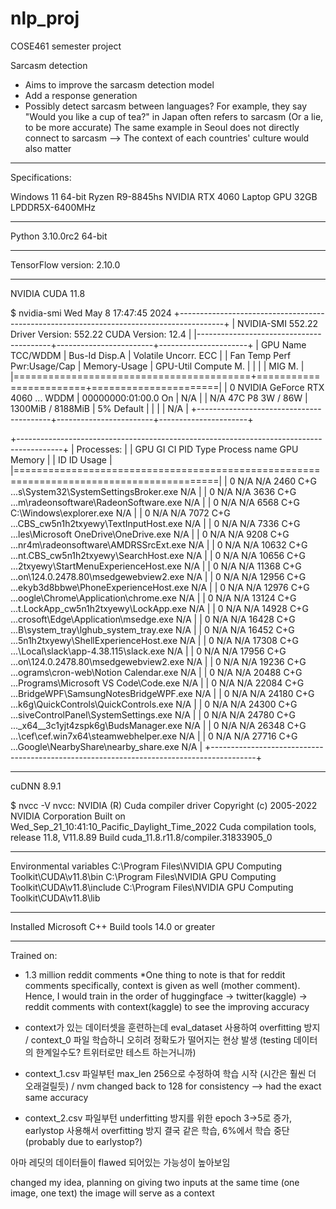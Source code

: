 # nlp_proj

COSE461 semester project

Sarcasm detection
- Aims to improve the sarcasm detection model
- Add a response generation
- Possibly detect sarcasm between languages?
    For example, they say "Would you like a cup of tea?" in Japan often refers to sarcasm (Or a lie, to be more accurate)
    The same example in Seoul does not directly connect to sarcasm --> The context of each countries' culture would also matter

_____________________________________________________________________________________________________

Specifications:

Windows 11 64-bit
Ryzen R9-8845hs
NVIDIA RTX 4060 Laptop GPU
32GB LPDDR5X-6400MHz
_____________________________________________________________________________________________________

Python 3.10.0rc2 64-bit
_____________________________________________________________________________________________________

TensorFlow version: 2.10.0
_____________________________________________________________________________________________________

NVIDIA CUDA 11.8

$ nvidia-smi
Wed May  8 17:47:45 2024
+-----------------------------------------------------------------------------------------+
| NVIDIA-SMI 552.22                 Driver Version: 552.22         CUDA Version: 12.4     |
|-----------------------------------------+------------------------+----------------------+
| GPU  Name                     TCC/WDDM  | Bus-Id          Disp.A | Volatile Uncorr. ECC |
| Fan  Temp   Perf          Pwr:Usage/Cap |           Memory-Usage | GPU-Util  Compute M. |
|                                         |                        |               MIG M. |
|=========================================+========================+======================|
|   0  NVIDIA GeForce RTX 4060 ...  WDDM  |   00000000:01:00.0  On |                  N/A |
| N/A   47C    P8              3W /   86W |    1300MiB /   8188MiB |      5%      Default |
|                                         |                        |                  N/A |
+-----------------------------------------+------------------------+----------------------+
                                                                                
+-----------------------------------------------------------------------------------------+
| Processes:                                                                              |
|  GPU   GI   CI        PID   Type   Process name                              GPU Memory |
|        ID   ID                                                               Usage      |
|=========================================================================================|
|    0   N/A  N/A      2460    C+G   ...s\System32\SystemSettingsBroker.exe      N/A      |
|    0   N/A  N/A      3636    C+G   ...m\radeonsoftware\RadeonSoftware.exe      N/A      |
|    0   N/A  N/A      6568    C+G   C:\Windows\explorer.exe                     N/A      |
|    0   N/A  N/A      7072    C+G   ...CBS_cw5n1h2txyewy\TextInputHost.exe      N/A      |
|    0   N/A  N/A      7336    C+G   ...les\Microsoft OneDrive\OneDrive.exe      N/A      |
|    0   N/A  N/A      9208    C+G   ...nr4m\radeonsoftware\AMDRSSrcExt.exe      N/A      |
|    0   N/A  N/A     10632    C+G   ...nt.CBS_cw5n1h2txyewy\SearchHost.exe      N/A      |
|    0   N/A  N/A     10656    C+G   ...2txyewy\StartMenuExperienceHost.exe      N/A      |
|    0   N/A  N/A     11368    C+G   ...on\124.0.2478.80\msedgewebview2.exe      N/A      |
|    0   N/A  N/A     12956    C+G   ...ekyb3d8bbwe\PhoneExperienceHost.exe      N/A      |
|    0   N/A  N/A     12976    C+G   ...oogle\Chrome\Application\chrome.exe      N/A      |
|    0   N/A  N/A     13124    C+G   ...t.LockApp_cw5n1h2txyewy\LockApp.exe      N/A      |
|    0   N/A  N/A     14928    C+G   ...crosoft\Edge\Application\msedge.exe      N/A      |
|    0   N/A  N/A     16428    C+G   ...B\system_tray\lghub_system_tray.exe      N/A      |
|    0   N/A  N/A     16452    C+G   ...5n1h2txyewy\ShellExperienceHost.exe      N/A      |
|    0   N/A  N/A     17308    C+G   ...\Local\slack\app-4.38.115\slack.exe      N/A      |
|    0   N/A  N/A     17956    C+G   ...on\124.0.2478.80\msedgewebview2.exe      N/A      |
|    0   N/A  N/A     19236    C+G   ...ograms\cron-web\Notion Calendar.exe      N/A      |
|    0   N/A  N/A     20488    C+G   ...Programs\Microsoft VS Code\Code.exe      N/A      |
|    0   N/A  N/A     22084    C+G   ...BridgeWPF\SamsungNotesBridgeWPF.exe      N/A      |
|    0   N/A  N/A     24180    C+G   ...k6g\QuickControls\QuickControls.exe      N/A      |
|    0   N/A  N/A     24300    C+G   ...siveControlPanel\SystemSettings.exe      N/A      |
|    0   N/A  N/A     24780    C+G   ..._x64__3c1yjt4zspk6g\BudsManager.exe      N/A      |
|    0   N/A  N/A     26348    C+G   ...\cef\cef.win7x64\steamwebhelper.exe      N/A      |
|    0   N/A  N/A     27716    C+G   ...Google\NearbyShare\nearby_share.exe      N/A      |
+-----------------------------------------------------------------------------------------+
_____________________________________________________________________________________________________

cuDNN 8.9.1

$ nvcc -V
nvcc: NVIDIA (R) Cuda compiler driver
Copyright (c) 2005-2022 NVIDIA Corporation
Built on Wed_Sep_21_10:41:10_Pacific_Daylight_Time_2022
Cuda compilation tools, release 11.8, V11.8.89
Build cuda_11.8.r11.8/compiler.31833905_0
_____________________________________________________________________________________________________

Environmental variables
C:\Program Files\NVIDIA GPU Computing Toolkit\CUDA\v11.8\bin
C:\Program Files\NVIDIA GPU Computing Toolkit\CUDA\v11.8\include
C:\Program Files\NVIDIA GPU Computing Toolkit\CUDA\v11.8\lib
_____________________________________________________________________________________________________

Installed Microsoft C++ Build tools 14.0 or greater
_____________________________________________________________________________________________________

Trained on:
- 1.3 million reddit comments *One thing to note is that for reddit comments specifically, context is given as well (mother comment). Hence, I would train in the order of huggingface -> twitter(kaggle) -> reddit comments with context(kaggle) to see the improving accuracy

- context가 있는 데이터셋을 훈련하는데 eval_dataset 사용하여 overfitting 방지 / context_0 파일 학습하니 오히려 정확도가 떨어지는 현상 발생 (testing 데이터의 한계일수도? 트위터로만 테스트 하는거니까)

- context_1.csv 파일부턴 max_len 256으로 수정하여 학습 시작 (시간은 훨씬 더 오래걸릴듯) / nvm changed back to 128 for consistency --> had the exact same accuracy

- context_2.csv 파일부턴 underfitting 방지를 위한 epoch 3->5로 증가, earlystop 사용해서 overfitting 방지
결국 같은 학습, 6%에서 학습 중단 (probably due to earlystop?)

아마 레딧의 데이터들이 flawed 되어있는 가능성이 높아보임

changed my idea, planning on giving two inputs at the same time (one image, one text)
the image will serve as a context 